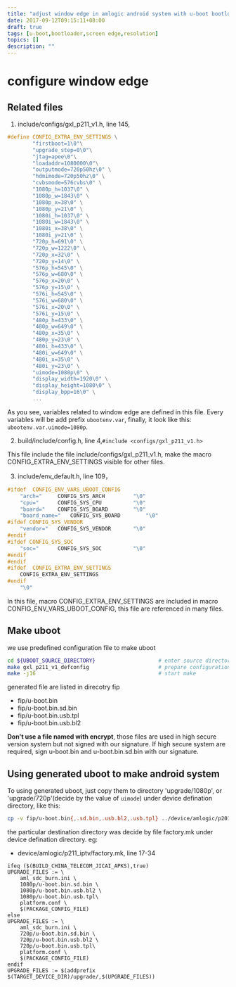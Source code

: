 ```yaml
---
title: "adjust window edge in amlogic android system with u-boot bootloader"
date: 2017-09-12T09:15:11+08:00
draft: true
tags: [u-boot,bootloader,screen edge,resolution]
topics: []
description: ""
---
```



# configure window edge
## Related files
1. include/configs/gxl_p211_v1.h, line 145,

```c
#define CONFIG_EXTRA_ENV_SETTINGS \
        "firstboot=1\0"\
        "upgrade_step=0\0"\
        "jtag=apee\0"\
        "loadaddr=1080000\0"\
        "outputmode=720p50hz\0" \
        "hdmimode=720p50hz\0" \
        "cvbsmode=576cvbs\0" \
        "1080p_h=1037\0" \
        "1080p_w=1843\0" \
        "1080p_x=38\0" \
        "1080p_y=21\0" \
        "1080i_h=1037\0" \
        "1080i_w=1843\0" \
        "1080i_x=38\0" \
        "1080i_y=21\0" \
        "720p_h=691\0" \
        "720p_w=1222\0" \
        "720p_x=32\0" \
        "720p_y=14\0" \
        "576p_h=545\0" \
        "576p_w=680\0" \
        "576p_x=20\0" \
        "576p_y=15\0" \
        "576i_h=545\0" \
        "576i_w=680\0" \
        "576i_x=20\0" \
        "576i_y=15\0" \
        "480p_h=433\0" \
        "480p_w=649\0" \
        "480p_x=35\0" \
        "480p_y=23\0" \
        "480i_h=433\0" \
        "480i_w=649\0" \
        "480i_x=35\0" \
        "480i_y=23\0" \
        "uimode=1080p\0" \
        "display_width=1920\0" \
        "display_height=1080\0" \
        "display_bpp=16\0" \
        ...
```
    
As you see, variables related to window edge are defined in this file. Every variables will be add prefix `ubootenv.var`, finally, it look like this: `ubootenv.var.uimode=1080p`.

2. build/include/config.h, line 4,`#include <configs/gxl_p211_v1.h>`

This file include the file include/configs/gxl_p211_v1.h, make the macro CONFIG_EXTRA_ENV_SETTINGS visible for other files.

3. include/env_default.h, line 109，

```c
#ifdef  CONFIG_ENV_VARS_UBOOT_CONFIG                        
    "arch="     CONFIG_SYS_ARCH         "\0"                
    "cpu="      CONFIG_SYS_CPU          "\0"                
    "board="    CONFIG_SYS_BOARD        "\0"                
    "board_name="   CONFIG_SYS_BOARD        "\0"            
#ifdef CONFIG_SYS_VENDOR                                    
    "vendor="   CONFIG_SYS_VENDOR       "\0"                
#endif                                                      
#ifdef CONFIG_SYS_SOC                                       
    "soc="      CONFIG_SYS_SOC          "\0"                
#endif                                                      
#endif                                                      
#ifdef  CONFIG_EXTRA_ENV_SETTINGS                           
    CONFIG_EXTRA_ENV_SETTINGS                               
#endif                                                      
    "\0"
```

In this file, macro CONFIG_EXTRA_ENV_SETTINGS are included in macro CONFIG_ENV_VARS_UBOOT_CONFIG, this file are referenced in many files.

## Make uboot
we use predefined configuration file to make uboot

```sh
cd ${UBOOT_SOURCE_DIRECTORY}                    # enter source directory
make gxl_p211_v1_defconfig                      # prepare configuration file
make -j16                                       # start make
```
generated file are listed in direcotry fip

- fip/u-boot.bin
- fip/u-boot.bin.sd.bin
- fip/u-boot.bin.usb.tpl
- fip/u-boot.bin.usb.bl2

__Don't use a file named with encrypt__, those files are used in high secure version system but not signed with our signature.
If high secure system are required, sign u-boot.bin and u-boot.bin.sd.bin with our signature.

## Using generated uboot to make android system

To using generated uboot, just copy them to directory 'upgrade/1080p', or 'upgrade/720p'(decide by the value of `uimode`) under device defination directory, like this:

```sh
cp -v fip/u-boot.bin{,.sd.bin,.usb.bl2,.usb.tpl} ../device/amlogic/p201_iptv/upgrade/1080p
```
the particular destination directory was decide by file factory.mk under device defination directory.
eg:
- device/amlogic/p211_iptv/factory.mk, line 17-34

```
ifeq ($(BUILD_CHINA_TELECOM_JICAI_APKS),true)
UPGRADE_FILES := \
    aml_sdc_burn.ini \
    1080p/u-boot.bin.sd.bin \
    1080p/u-boot.bin.usb.bl2 \
    1080p/u-boot.bin.usb.tpl\
    platform.conf \
    $(PACKAGE_CONFIG_FILE)
else
UPGRADE_FILES := \
    aml_sdc_burn.ini \
    720p/u-boot.bin.sd.bin \
    720p/u-boot.bin.usb.bl2 \
    720p/u-boot.bin.usb.tpl\
    platform.conf \
    $(PACKAGE_CONFIG_FILE)
endif
UPGRADE_FILES := $(addprefix $(TARGET_DEVICE_DIR)/upgrade/,$(UPGRADE_FILES))
```